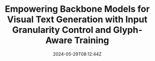 ---
title: "Empowering Backbone Models for Visual Text Generation with Input Granularity Control and Glyph-Aware Training"
authors:
- Wenbo Li
- Guohao Li
- Zhibin Lan
- Xue Xu
- Wanru Zhuang
- Jiachen Liu
- Xinyan Xiao
- Jinsong Su
author_notes:
- 
- 
- 
- 
- 
- 
- 
- "通讯作者"
date: "2024-05-29T08:12:44Z"
publishDate: "2025-05-29T08:12:44Z"
publication_types: [多模态机器翻译]
publication: "**In Proc. of EMNLP 2024.** (CCF-B类)"
---